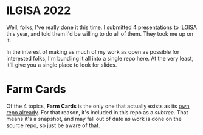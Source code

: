 # ILGISA 2022

Well, folks, I've really done it this time. I submitted 4 presentations to ILGISA this year, and told them I'd be willing to do all of them. They took me up on it.

In the interest of making as much of my work as open as possible for interested folks, I'm bundling it all into a single repo here. At the very least, it'll give you a single place to look for slides.

# Farm Cards

Of the 4 topics, **Farm Cards** is the only one that actually exists as its [own repo already](https://github.com/kcgis/farm-cards). For that reason, it's included in this repo as a *subtree*. That means it's a snapshot, and may fall out of date as work is done on the source repo, so just be aware of that.